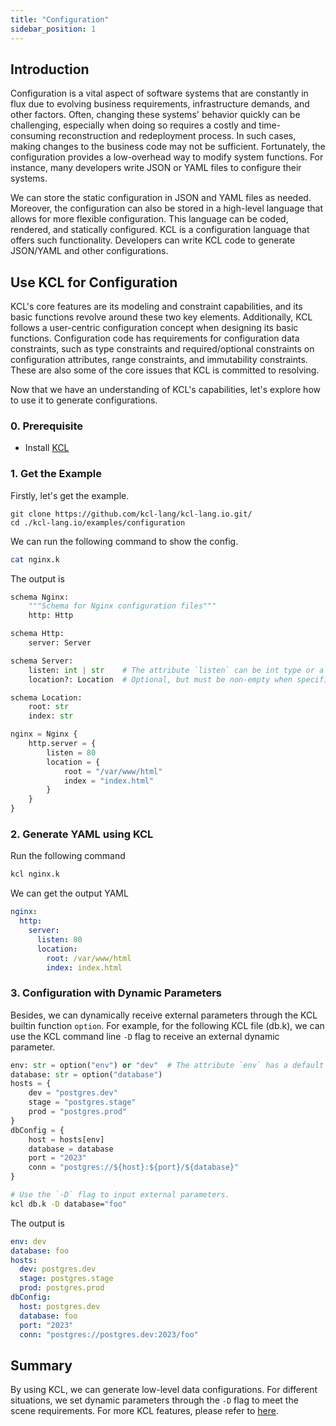 ```yaml
---
title: "Configuration"
sidebar_position: 1
---
```


## Introduction

Configuration is a vital aspect of software systems that are constantly in flux due to evolving business requirements, infrastructure demands, and other factors. Often, changing these systems' behavior quickly can be challenging, especially when doing so requires a costly and time-consuming reconstruction and redeployment process. In such cases, making changes to the business code may not be sufficient. Fortunately, the configuration provides a low-overhead way to modify system functions. For instance, many developers write JSON or YAML files to configure their systems.

We can store the static configuration in JSON and YAML files as needed. Moreover, the configuration can also be stored in a high-level language that allows for more flexible configuration. This language can be coded, rendered, and statically configured. KCL is a configuration language that offers such functionality. Developers can write KCL code to generate JSON/YAML and other configurations.

## Use KCL for Configuration

KCL's core features are its modeling and constraint capabilities, and its basic functions revolve around these two key elements. Additionally, KCL follows a user-centric configuration concept when designing its basic functions. Configuration code has requirements for configuration data constraints, such as type constraints and required/optional constraints on configuration attributes, range constraints, and immutability constraints. These are also some of the core issues that KCL is committed to resolving.

Now that we have an understanding of KCL's capabilities, let's explore how to use it to generate configurations.

### 0. Prerequisite

- Install [KCL](https://kcl-lang.io/docs/user_docs/getting-started/install)

### 1. Get the Example

Firstly, let's get the example.

```shell
git clone https://github.com/kcl-lang/kcl-lang.io.git/
cd ./kcl-lang.io/examples/configuration
```

We can run the following command to show the config.

```bash
cat nginx.k
```

The output is

```python
schema Nginx:
    """Schema for Nginx configuration files"""
    http: Http

schema Http:
    server: Server

schema Server:
    listen: int | str    # The attribute `listen` can be int type or a string type.
    location?: Location  # Optional, but must be non-empty when specified

schema Location:
    root: str
    index: str

nginx = Nginx {
    http.server = {
        listen = 80
        location = {
            root = "/var/www/html"
            index = "index.html"
        }
    }
}
```

### 2. Generate YAML using KCL

Run the following command

```bash
kcl nginx.k
```

We can get the output YAML

```yaml
nginx:
  http:
    server:
      listen: 80
      location:
        root: /var/www/html
        index: index.html
```

### 3. Configuration with Dynamic Parameters

Besides, we can dynamically receive external parameters through the KCL builtin function `option`. For example, for the following KCL file (db.k), we can use the KCL command line `-D` flag to receive an external dynamic parameter.

```python
env: str = option("env") or "dev"  # The attribute `env` has a default value "den"
database: str = option("database")
hosts = {
    dev = "postgres.dev"
    stage = "postgres.stage"
    prod = "postgres.prod"
}
dbConfig = {
    host = hosts[env]
    database = database
    port = "2023"
    conn = "postgres://${host}:${port}/${database}"
}
```

```bash
# Use the `-D` flag to input external parameters.
kcl db.k -D database="foo"
```

The output is

```yaml
env: dev
database: foo
hosts:
  dev: postgres.dev
  stage: postgres.stage
  prod: postgres.prod
dbConfig:
  host: postgres.dev
  database: foo
  port: "2023"
  conn: "postgres://postgres.dev:2023/foo"
```

## Summary

By using KCL, we can generate low-level data configurations. For different situations, we set dynamic parameters through the `-D` flag to meet the scene requirements. For more KCL features, please refer to [here](/docs/reference/lang/tour).
